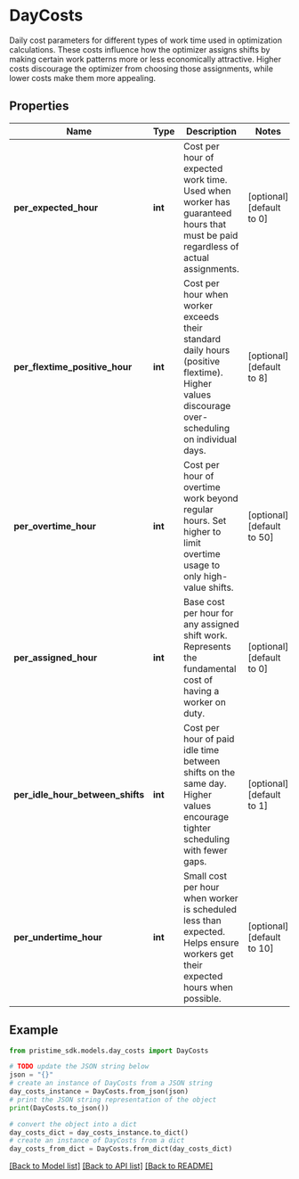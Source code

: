 # DayCosts

Daily cost parameters for different types of work time used in optimization calculations.  These costs influence how the optimizer assigns shifts by making certain work patterns more or less economically attractive. Higher costs discourage the optimizer from choosing those assignments, while lower costs make them more appealing.

## Properties

Name | Type | Description | Notes
------------ | ------------- | ------------- | -------------
**per_expected_hour** | **int** | Cost per hour of expected work time. Used when worker has guaranteed hours that must be paid regardless of actual assignments. | [optional] [default to 0]
**per_flextime_positive_hour** | **int** | Cost per hour when worker exceeds their standard daily hours (positive flextime). Higher values discourage over-scheduling on individual days. | [optional] [default to 8]
**per_overtime_hour** | **int** | Cost per hour of overtime work beyond regular hours. Set higher to limit overtime usage to only high-value shifts. | [optional] [default to 50]
**per_assigned_hour** | **int** | Base cost per hour for any assigned shift work. Represents the fundamental cost of having a worker on duty. | [optional] [default to 0]
**per_idle_hour_between_shifts** | **int** | Cost per hour of paid idle time between shifts on the same day. Higher values encourage tighter scheduling with fewer gaps. | [optional] [default to 1]
**per_undertime_hour** | **int** | Small cost per hour when worker is scheduled less than expected. Helps ensure workers get their expected hours when possible. | [optional] [default to 10]

## Example

```python
from pristime_sdk.models.day_costs import DayCosts

# TODO update the JSON string below
json = "{}"
# create an instance of DayCosts from a JSON string
day_costs_instance = DayCosts.from_json(json)
# print the JSON string representation of the object
print(DayCosts.to_json())

# convert the object into a dict
day_costs_dict = day_costs_instance.to_dict()
# create an instance of DayCosts from a dict
day_costs_from_dict = DayCosts.from_dict(day_costs_dict)
```
[[Back to Model list]](../README.md#documentation-for-models) [[Back to API list]](../README.md#documentation-for-api-endpoints) [[Back to README]](../README.md)


